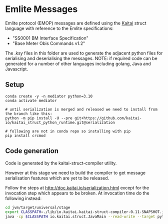 # Emlite Messages

Emlite protocol (EMOP) messages are defined using the [Kaitai](https://kaitai.io) struct language with reference to the Emlite specifications:
- "SS0001 BM Interface Specification"
- "Base Meter Obis Commands v1.2"

The .ksy files in this folder are used to generate the adjacent python files for serialising and deserialising the messages. NOTE: if required code can be generated for a number of other languages including golang, Java and Javascript.

## Setup
```
conda create -y -n mediator python=3.10
conda activate mediator

# until serialization is merged and released we need to install from the branch like this:
python -m pip install -U --pre git+https://github.com/kaitai-io/kaitai_struct_python_runtime.git@serialization

# following are not in conda repo so installing with pip
pip install crcmod
```

## Code generation

Code is generated by the kaitai-struct-compiler utility.

However at this stage we need to build the compiler to get message serialisation features which are yet to be released.

Follow the steps at http://doc.kaitai.io/serialization.html except for the invocation step which appears to be broken. At invocation time do the following instead:
```sh
cd jvm/target/universal/stage
export CLASSPATH=./lib/io.kaitai.kaitai-struct-compiler-0.11-SNAPSHOT.jar:./lib/org.scala-lang.scala-library-2.12.12.jar:./lib/com.github.scopt.scopt_2.12-3.6.0.jar:./lib/com.lihaoyi.fastparse_2.12-1.0.0.jar:./lib/org.yaml.snakeyaml-1.28.jar:./lib/com.lihaoyi.fastparse-utils_2.12-1.0.0.jar:./lib/com.lihaoyi.sourcecode_2.12-0.1.4.jar
java -cp $CLASSPATH io.kaitai.struct.JavaMain --read-write --target python emlite_frame.ksy
```